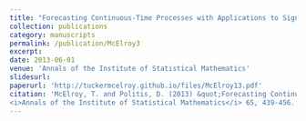 ```yaml
---
title: "Forecasting Continuous-Time Processes with Applications to Signal Extraction"
collection: publications
category: manuscripts
permalink: /publication/McElroy3
excerpt: 
date: 2013-06-01
venue: 'Annals of the Institute of Statistical Mathematics'
slidesurl: 
paperurl: 'http://tuckermcelroy.github.io/files/McElroy13.pdf'
citation: 'McElroy, T. and Politis, D. (2013) &quot;Forecasting Continuous-Time Processes with Applications to Signal Extraction.&quot; 
<i>Annals of the Institute of Statistical Mathematics</i> 65, 439-456.'
---
```


